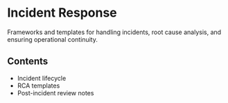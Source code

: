 # Incident Response

Frameworks and templates for handling incidents, root cause analysis, and ensuring operational continuity.

## Contents
- Incident lifecycle
- RCA templates
- Post-incident review notes